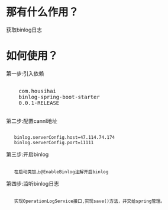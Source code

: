 <h1>那有什么作用？</h1>
<p>获取binlog日志</p>
<h1>如何使用？</h1>
<p>第一步:引入依赖</p>
<pre>
   <dependency>
	<groupId>com.housihai</groupId>
	<artifactId>binlog-spring-boot-starter</artifactId>
	<version>0.0.1-RELEASE</version>
   </dependency>
</pre>
<p>第二步:配置cannl地址</p>
<code>    
   binlog.serverConfig.host=47.114.74.174
   binlog.serverConfig.port=11111
</code>

<p>第三步:开启binlog</p>
<code>
   在启动类加上@EnableBinlog注解开启binlog
</code>

<p>第四步:监听binlog日志</p>
<code>
   实现OperationLogService接口,实现save()方法，并交给spring管理。
</code>
